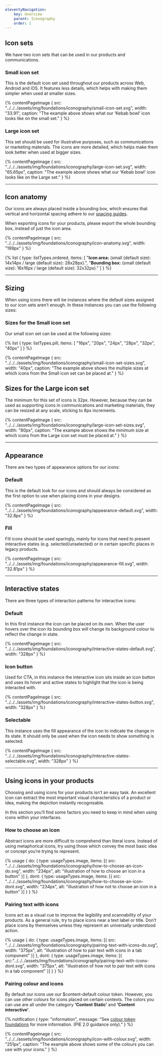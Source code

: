 ```yaml
---
eleventyNavigation:
    key: Overview
    parent: Iconography
    order: 1
---
```


## Icon sets

We have two icon sets that can be used in our products and communications.

### Small icon set

This is the default icon set used throughout our products across Web, Android and iOS. It features less details, which helps with making them simpler when used at smaller sizes.

{% contentPageImage {
    src: "../../../assets/img/foundations/iconography/small-icon-set.svg",
    width: "33.91",
    caption: "The example above shows what our ‘Kebab bowl’ icon looks like on the small set."
} %}

### Large icon set

This set should be used for illustrative purposes, such as communications or marketing materials. The icons are more detailed, which helps make them look better when used at bigger sizes.

{% contentPageImage {
    src: "../../../assets/img/foundations/iconography/large-icon-set.svg",
    width: "65.65px",
    caption: "The example above shows what our ‘Kebab bowl’ icon looks like on the Large set."
} %}

---

## Icon anatomy

Our icons are always placed inside a bounding box, which ensures that vertical and horizontal spacing adhere to our [spacing guides](/foundations/spacing/overview/).

When exporting icons for your products, please export the whole bounding box, instead of just the icon area.

{% contentPageImage {
    src: "../../../assets/img/foundations/iconography/icon-anatomy.svg",
    width: "199px"
} %}

{% list {
    type: listTypes.ordered,
    items: [
        "**Icon area:** (small (default size): 14x14px / large (default size): 28x28px).",
        "**Bounding box:** (small (default size): 16x16px / large (default size): 32x32px)."
    ]
} %}

---

## Sizing

When using icons there will be instances where the default sizes assigned to our icon sets aren’t enough. In these instances you can use the following sizes:

### Sizes for the Small icon set

Our small icon set can be used at the following sizes:

{% list {
    type: listTypes.pill,
    items: [
        "16px",
        "20px",
        "24px",
        "28px",
        "32px",
        "40px"
    ]
} %}

{% contentPageImage {
    src: "../../../assets/img/foundations/iconography/small-icon-set-sizes.svg",
    width: "40px",
    caption: "The example above shows the multiple sizes at which icons from the Small icon set can be placed at."
} %}

## Sizes for the Large icon set

The minimum for this set of icons is 32px. However, because they can be used as supporting icons in communications and marketing materials, they can be resized at any scale, sticking to 8px increments.

{% contentPageImage {
    src: "../../../assets/img/foundations/iconography/large-icon-set-sizes.svg",
    width: "80px",
    caption: "The example above shows the minimum size at which icons from the Large icon set must be placed at."
} %}

---

## Appearance

There are two types of appearance options for our icons:

### Default

This is the default look for our icons and should always be considered as the first option to use when placing icons in your designs.

{% contentPageImage {
    src: "../../../assets/img/foundations/iconography/appearance-default.svg",
    width: "32.8px"
} %}

### Fill

Fill icons should be used sparingly, mainly for icons that need to present interactive states (e.g. selected/unselected) or in certain specific places in legacy products.

{% contentPageImage {
    src: "../../../assets/img/foundations/iconography/appearance-fill.svg",
    width: "32.81px"
} %}

---

## Interactive states

There are three types of interaction patterns for interactive icons:

### Default

In this first instance the icon can be placed on its own. When the user hovers over the icon its bounding box will change its background colour to reflect the change in state.

{% contentPageImage {
    src: "../../../assets/img/foundations/iconography/interactive-states-default.svg",
    width: "328px"
} %}

### Icon button

Used for CTA, in this instance the interactive icon sits inside an icon button and uses its hover and active states to highlight that the icon is being interacted with.

{% contentPageImage {
    src: "../../../assets/img/foundations/iconography/interactive-states-button.svg",
    width: "328px"
} %}

### Selectable

This instance uses the fill appearance of the icon to indicate the change in its state. It should only be used when the icon needs to show something is selected.

{% contentPageImage {
    src: "../../../assets/img/foundations/iconography/interactive-states-selectable.svg",
    width: "328px"
} %}

---
## Using icons in your products

Choosing and using icons for your products isn’t an easy task. An excellent icon can extract the most important visual characteristics of a product or idea, making the depiction instantly recognisable.

In this section you’ll find some factors you need to keep in mind when using icons within your interfaces.

### How to choose an icon

Abstract icons are more difficult to comprehend than literal icons. Instead of using metaphorical icons, try using those which convey the most basic idea or concept you’re trying to represent.

{% usage {
    do: {
        type: usageTypes.image,
        items: [{
            src: "../../../assets/img/foundations/iconography/how-to-choose-an-icon-do.svg",
            width: "234px",
            alt: "illustration of how to choose an icon in a button"
        }]
    },
    dont: { 
        type: usageTypes.image,
        items: [{
            src: "../../../assets/img/foundations/iconography/how-to-choose-an-icon-dont.svg",
            width: "234px",
            alt: "illustration of how not to choose an icon in a button"
        }]
    }
} %}

### Pairing text with icons

Icons act as a visual cue to improve the legibility and scannability of your products. As a general rule, try to place icons near a text label or title. Don’t place icons by themselves unless they represent an universally understood action.

{% usage {
    do: {
        type: usageTypes.image,
        items: [{
            src: "../../../assets/img/foundations/iconography/pairing-text-with-icons-do.svg",
            width: "375px",
            alt: "illustration of how to pair text with icons in a tab component"
        }]
    },
    dont: { 
        type: usageTypes.image,
        items: [{
        src:"../../../assets/img/foundations/iconography/pairing-text-with-icons-dont.svg",
        width: "375px",
        alt: "illustration of how not to pair text with icons in a tab component"
        }]
    }
} %}

### Pairing colour and icons

By default our icons use our $content-default colour token. However, you can use other colours for icons placed on certain contexts. The colors you can use are all under the category **‘Content Static’** and **‘Content interactive’**.

{% notification {
    type: "information",
    message: "See [colour token foundations](/foundations/colour/tokens/alias/light/) for more information. (PIE 2.0 guidance only)."
} %}

{% contentPageImage {
    src: "../../../assets/img/foundations/iconography/icon-with-colour.svg",
    width: "251px",
    caption: "The example above shows some of the colours you can use with your icons."
} %}

